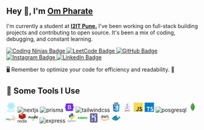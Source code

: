 <h2>Hey 👋, I'm <a href="https://www.ompharate.tech">Om Pharate</a></h2>
<p>I'm currently a student at <strong><a href="https://www.isquareit.edu.in/"> I2IT Pune.</a></strong> I've been working on full-stack building projects and contributing to open source. It's been a mix of coding, debugging, and constant learning.</p>
<p>
  <a href="https://www.naukri.com/code360/profile/ompharate">
    <img src="https://img.shields.io/badge/codingninjas-blue?logo=codingninjas" alt="Coding Ninjas Badge">
  </a>
  <a href="https://leetcode.com">
    <img src="https://img.shields.io/badge/leetcode-blue?logo=leetcode" alt="LeetCode Badge">
  </a>
  <a href="https://leetcode.com/ompharate">
    <img src="https://img.shields.io/badge/-GitHub-181717?style=flat-square&labelColor=181717&logo=GitHub&link=https://github.com/yourusername" alt="GitHub Badge">
  </a>
  <a href="https://www.instagram.com/ompharate_11">
    <img src="https://img.shields.io/badge/ompharate-blue?logo=instagram" alt="Instagram Badge">
  </a>
  <a href="https://www.linkedin.com/in/ompharate11">
    <img src="https://img.shields.io/badge/-LinkedIn-0077B5?style=flat-square&labelColor=0077B5&logo=LinkedIn&link=https://www.linkedin.com/in/yourusername/" alt="LinkedIn Badge">
  </a>
</p>

<p>🖥️ Remember to optimize your code for efficiency and readability. 📝</p>


<h2>🚀 Some Tools I Use</h2>
<p align="left">
<img src="https://raw.githubusercontent.com/devicons/devicon/master/icons/react/react-original-wordmark.svg" alt="react" width="25" height="25" />
  <img src="https://cdn.jsdelivr.net/gh/devicons/devicon@latest/icons/nextjs/nextjs-original.svg"  alt="nextjs" width="25" height="25"/>
  <img src="https://cdn.jsdelivr.net/gh/devicons/devicon@latest/icons/prisma/prisma-original.svg"  alt="prisma" width="25" height="25" />
<img src="https://raw.githubusercontent.com/devicons/devicon/master/icons/bootstrap/bootstrap-plain.svg" alt="bootstrap" width="25" height="25" />
  <img src="https://cdn.jsdelivr.net/gh/devicons/devicon@latest/icons/tailwindcss/tailwindcss-original.svg" alt="tailwindcss" width="25" height="25" />
<img src="https://raw.githubusercontent.com/devicons/devicon/master/icons/css3/css3-original-wordmark.svg" alt="css3" width="25" height="25" />
<img src="https://raw.githubusercontent.com/devicons/devicon/master/icons/java/java-original-wordmark.svg" alt="java" width="25" height="25" />
<img src="https://raw.githubusercontent.com/devicons/devicon/master/icons/javascript/javascript-original.svg" alt="javascript" width="25" height="25" />
<img src="https://raw.githubusercontent.com/devicons/devicon/master/icons/typescript/typescript-original.svg" alt="typescript" width="25" height="25" />
    <img src="https://cdn.jsdelivr.net/gh/devicons/devicon@latest/icons/postgresql/postgresql-original.svg"  alt="posgresql" width="25" height="25"/>
<img src="https://raw.githubusercontent.com/devicons/devicon/master/icons/mongodb/mongodb-original.svg" alt="mongodb" width="25" height="25" />
<img src="https://raw.githubusercontent.com/devicons/devicon/master/icons/mysql/mysql-original-wordmark.svg" alt="mysql" width="25" height="25" />
<img src="https://raw.githubusercontent.com/devicons/devicon/master/icons/redis/redis-original-wordmark.svg" alt="redis" width="25" height="25" />
<img src="https://raw.githubusercontent.com/devicons/devicon/master/icons/nodejs/nodejs-original-wordmark.svg" alt="nodejs" width="25" height="25" />
 <img src="https://cdn.jsdelivr.net/gh/devicons/devicon@latest/icons/express/express-original-wordmark.svg" alt="express" width="25" height="25" />
<img src="https://raw.githubusercontent.com/devicons/devicon/master/icons/python/python-original-wordmark.svg" alt="python" width="25" height="25" />
<img src="https://raw.githubusercontent.com/devicons/devicon/master/icons/nginx/nginx-original.svg" alt="nginx" width="25" height="25" />
<img src="https://raw.githubusercontent.com/devicons/devicon/master/icons/heroku/heroku-plain.svg" alt="heroku" width="25" height="25" />
<img src="https://raw.githubusercontent.com/github/explore/80688e429a7d4ef2fca1e82350fe8e3517d3494d/topics/aws/aws.png" alt="aws" width="25" height="25" />
<img src="https://raw.githubusercontent.com/devicons/devicon/master/icons/docker/docker-original.svg" alt="Docker" width="25" height="25" />
</p>
